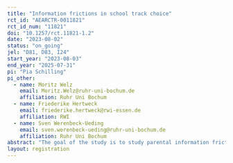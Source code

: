 ```yaml
---
title: "Information frictions in school track choice"
rct_id: "AEARCTR-0011821"
rct_id_num: "11821"
doi: "10.1257/rct.11821-1.2"
date: "2023-08-02"
status: "on_going"
jel: "D81, D83, I24"
start_year: "2023-08-03"
end_year: "2025-07-31"
pi: "Pia Schilling"
pi_other:
  - name: Moritz Welz
    email: Moritz.Welz@ruhr-uni-bochum.de
    affiliation: Ruhr Uni Bochum
  - name: Friederike Hertweck
    email: friederike.hertweck@rwi-essen.de
    affiliation: RWI
  - name: Sven Werenbeck-Ueding
    email: sven.werenbeck-ueding@ruhr-uni-bochum.de
    affiliation: Ruhr Uni Bochum
abstract: "The goal of the study is to study parental information frictions in making school type decisions for their children by providing different types of mobile information material regarding the secondary school choice. Previous evidence shows that in Germany, children from lower socioeconomic backgrounds are underrepresented in the academic school track \citep{Woßmann2023, Blanden2023}. Also, children of immigrants often perform worse in school and have lower academic track choices than their native peers (Ammermüller, 2007; Wößmann, 2023). Their gap could even be widened by a lack of the host country's language skills of the students (Danzer, 2022) or the parents (Bleakley, 2008)  and negative stereotypes (Carlana 2018). This study is the first to analyze whether a lack of knowledge about the German school system as well as linguistic barriers (that might cause this lack), hinders native and immigrant parents from making an informed decision about their children’s school track."
layout: registration
---
```


